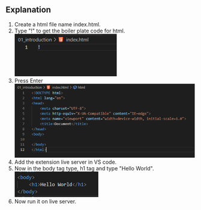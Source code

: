 ## Explanation

1. Create a html file name index.html.
2. Type "!" to get the boiler plate code for html.  
   ![plot](img\1.PNG)
3. Press Enter  
   ![plot](img\2_boilerplate.PNG)
4. Add the extension live server in VS code.
5. Now in the body tag type, h1 tag and type "Hello World".  
   ![plot](img\3.helloworld.PNG)
6. Now run it on live server.